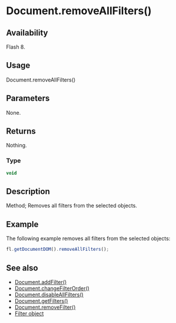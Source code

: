 # Document.removeAllFilters()

## Availability

Flash 8.

## Usage

Document.removeAllFilters()

## Parameters

None.

## Returns

Nothing.

### Type

```typescript
void
```

## Description

Method; Removes all filters from the selected objects.

## Example

The following example removes all filters from the selected objects:

```javascript
fl.getDocumentDOM().removeAllFilters();
```

## See also

- [Document.addFilter()](../Document_object/Document3.md)
- [Document.changeFilterOrder()](../Document_object/Document29.md)
- [Document.disableAllFilters()](../Document_object/Document46.md)
- [Document.getFilters()](../Document_object/Document79.md)
- [Document.removeFilter()](../Document_object/Document270.md)
- [Filter object](../Filter_object/Filter_summary.md)
